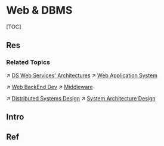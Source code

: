 # Web & DBMS

[TOC]



## Res
### Related Topics
↗ [DS Web Services' Architectures](DS%20Web%20Services'%20Architectures.md)
↗ [Web Application System](../../../../System%20Architecture%20Design/Web%20Application%20System/Web%20Application%20System.md)

↗ [Web BackEnd Dev](../../../../Software%20Engineering/👾%20Web%20Dev%20&%20Ops/🗄️%20Web%20BackEnd%20Dev/Web%20BackEnd%20Dev.md)
↗ [Middleware](../../../../Software%20Engineering/👾%20Web%20Dev%20&%20Ops/🥪%20Middleware/Middleware.md)

↗ [Distributed Systems Design](../../../../System%20Architecture%20Design/🌌%20Distributed%20Systems/☯️%20Distributed%20Systems%20Design/Distributed%20Systems%20Design.md)
↗ [System Architecture Design](../../../../System%20Architecture%20Design/System%20Architecture%20Design.md)



## Intro


## Ref

